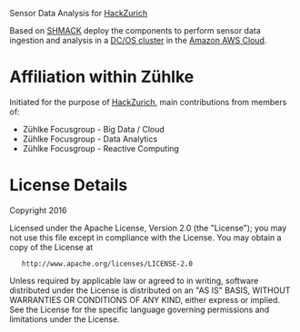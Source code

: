 Sensor Data Analysis for [HackZurich](http://hackzurich.com/)

Based on [SHMACK](https://github.com/Zuehlke/SHMACK) deploy the components to perform sensor data ingestion and analysis in a [DC/OS cluster](https://mesosphere.com/product/) in the [Amazon AWS Cloud](https://aws.amazon.com/).

# Affiliation within Zühlke
Initiated for the purpose of [HackZurich](http://hackzurich.com/), main contributions from members of: 

* Zühlke Focusgroup - Big Data / Cloud
* Zühlke Focusgroup - Data Analytics
* Zühlke Focusgroup - Reactive Computing

<a name="license"></a>
# License Details

Copyright 2016

   Licensed under the Apache License, Version 2.0 (the "License");
   you may not use this file except in compliance with the License.
   You may obtain a copy of the License at

       http://www.apache.org/licenses/LICENSE-2.0

   Unless required by applicable law or agreed to in writing, software
   distributed under the License is distributed on an "AS IS" BASIS,
   WITHOUT WARRANTIES OR CONDITIONS OF ANY KIND, either express or implied.
   See the License for the specific language governing permissions and
   limitations under the License.